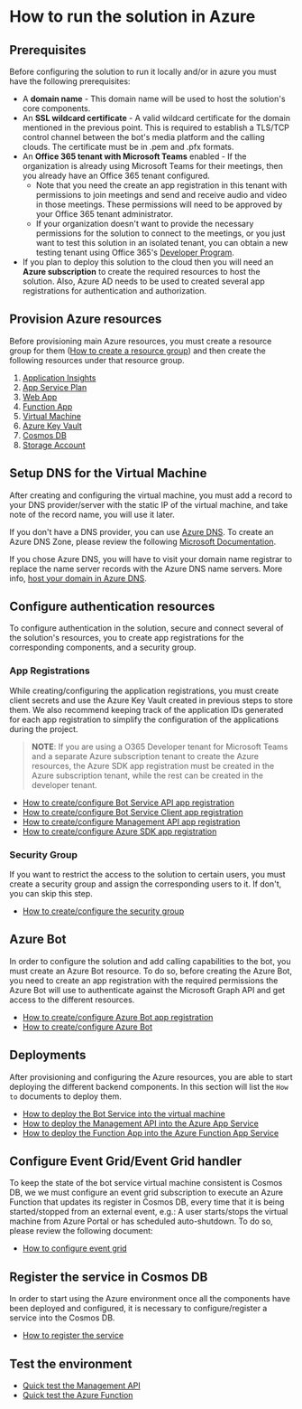 # How to run the solution in Azure

## Prerequisites

Before configuring the solution to run it locally and/or in azure you must have the following prerequisites:

- A **domain name** - This domain name will be used to host the solution's core components.
- An **SSL wildcard certificate** - A valid wildcard certificate for the domain mentioned in the previous point. This is required to establish a TLS/TCP control channel between the bot's media platform and the calling clouds. The certificate must be in .pem and .pfx formats.
- An **Office 365 tenant with Microsoft Teams** enabled - If the organization is already using Microsoft Teams for their meetings, then you already have an Office 365 tenant configured.
  - Note that you need the create an app registration in this tenant with permissions to join meetings and send and receive audio and video in those meetings. These permissions will need to be approved by your Office 365 tenant administrator.
  - If your organization doesn't want to provide the necessary permissions for the solution to connect to the meetings, or you just want to test this solution in an isolated tenant, you can obtain a new testing tenant using Office 365's [Developer Program](https://developer.microsoft.com/en-us/microsoft-365/dev-program).
- If you plan to deploy this solution to the cloud then you will need an **Azure subscription** to create the required resources to host the solution. Also, Azure AD needs to be used to created several app registrations for authentication and authorization.

## Provision Azure resources

Before provisioning main Azure resources, you must create a resource group for them ([How to create a resource group](https://docs.microsoft.com/en-us/azure/azure-resource-manager/management/manage-resource-groups-portal#create-resource-groups)) and then create the following resources under that resource group.

1. [Application Insights](application-insights.md#application-insights)
2. [App Service Plan](app-service-plan.md#app-service-plan)
3. [Web App](web-app.md#web-app)
4. [Function App](function-app.md#function-app)
5. [Virtual Machine](virtual-machine.md#virtual-machine)
6. [Azure Key Vault](azure-key-vault.md#azure-key-vault)
7. [Cosmos DB](cosmos-db.md#cosmos-db)
8. [Storage Account](storage-account.md#storage-account)

## Setup DNS for the Virtual Machine

After creating and configuring the virtual machine, you must add a record to your DNS provider/server with the static IP of the virtual machine, and take note of the record name, you will use it later.

If you don't have a DNS provider, you can use [Azure DNS](https://azure.microsoft.com/services/dns/). To create an Azure DNS Zone, please review the following [Microsoft Documentation](https://docs.microsoft.com/en-us/azure/dns/dns-getstarted-portal).

If you chose Azure DNS, you will have to visit your domain name registrar to replace the name server records with the Azure DNS name servers. More info, [host your domain in Azure DNS](https://docs.microsoft.com/en-us/azure/dns/dns-delegate-domain-azure-dns#delegate-the-domain).

## Configure authentication resources

To configure authentication in the solution, secure and connect several of the solution's resources, you to create app registrations for the corresponding components, and a security group.

### App Registrations
  
While creating/configuring the application registrations, you must create client secrets and use the Azure Key Vault created in previous steps to store them. We also recommend keeping track of the application IDs generated for each app registration to simplify the configuration of the applications during the project.

> **NOTE**: If you are using a O365 Developer tenant for Microsoft Teams and a separate Azure subscription tenant to create the Azure resources, the Azure SDK app registration must be created in the Azure subscription tenant, while the rest can be created in the developer tenant.

- [How to create/configure Bot Service API app registration](bot-service-api-app-registration.md#bot-service-api-app-registration)
- [How to create/configure Bot Service Client app registration](bot-service-client-app-registration.md#bot-service-client-app-registration)
- [How to create/configure Management API app registration](management-api-app-registration.md#management-api-app-registration)
- [How to create/configure Azure SDK app registration](azure-sdk-app-registration.md#azure-sdk-app-registration)

### Security Group

If you want to restrict the access to the solution to certain users, you must create a security group and assign the corresponding users to it. If don't, you can skip this step.

- [How to create/configure the security group](security-group.md#security-group)

## Azure Bot

In order to configure the solution and add calling capabilities to the bot, you must create an Azure Bot resource. To do so, before creating the Azure Bot, you need to create an app registration with the required permissions the Azure Bot will use to authenticate against the Microsoft Graph API and get access to the different resources.

- [How to create/configure Azure Bot app registration](../common/azure-bot-app-registration.md#azure-bot-app-registration)
- [How to create/configure Azure Bot](../common/azure-bot.md#azure-bot)

## Deployments

After provisioning and configuring the Azure resources, you are able to start deploying the different backend components. In this section will list the `How to` documents to deploy them.

- [How to deploy the Bot Service into the virtual machine](bot-service-deploy.md#bot-service-deploy)
- [How to deploy the Management API into the Azure App Service](management-api-deploy.md#management-api-deploy)
- [How to deploy the Function App into the Azure Function App Service](function-app-deploy.md#function-app-deploy.md)

## Configure Event Grid/Event Grid handler

To keep the state of the bot service virtual machine consistent is Cosmos DB, we we must configure an event grid subscription to execute an Azure Function that updates its register in Cosmos DB, every time that it is being started/stopped from an external event, e.g.: A user starts/stops the virtual machine from Azure Portal or has scheduled auto-shutdown. To do so, please review the following document:

- [How to configure event grid](event-grid.md#event-grid)

## Register the service in Cosmos DB

In order to start using the Azure environment once all the components have been deployed and configured, it is necessary to configure/register a service into the Cosmos DB.

- [How to register the service](register-service.md)

## Test the environment

- [Quick test the Management API](test-web-app.md#how-to-test-the-management-api)
- [Quick test the Azure Function](test-function-app.md#how-to-test-the-orchestrator-function)
